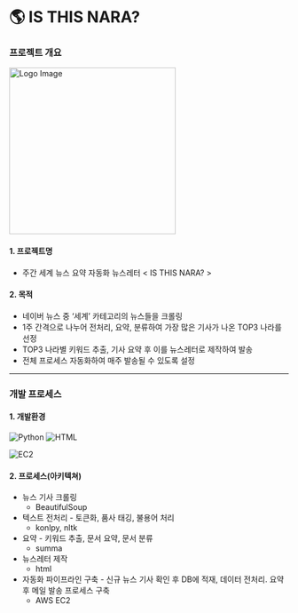 # 🌎 IS THIS NARA? 

### 프로젝트 개요

<img src="https://drive.google.com/uc?id=1nKRz1SGSUsXINUIkXHMrF_LBsTEPsbjg" alt="Logo Image" width="300" style="display: block; align:center;" />

#### 1. 프로젝트명
  - 주간 세계 뉴스 요약 자동화 뉴스레터 < IS THIS NARA? >
  
  
#### 2. 목적<br/>
  - 네이버 뉴스 중 ‘세계’ 카테고리의 뉴스들을 크롤링
  - 1주 간격으로 나누어 전처리, 요약, 분류하여 가장 많은 기사가 나온 TOP3 나라를 선정
  - TOP3 나라별 키워드 추출, 기사 요약 후 이를 뉴스레터로 제작하여 발송
  - 전체 프로세스 자동화하여 매주 발송될 수 있도록 설정


---
### 개발 프로세스


#### 1. 개발환경

<img alt="Python" src ="https://img.shields.io/badge/Python-3776AB.svg?&style=for-the-badge&logo=Python&logoColor=white"/> <img alt="HTML" src="https://img.shields.io/badge/HTML5-E34F26.svg?style=for-the-badge&logo=HTML5&logoColor=white"/>

<img alt="EC2" src="https://img.shields.io/badge/Amazon EC2-FF9900.svg?style=for-the-badge&logo=Amazon EC2&logoColor=white"/>


#### 2. 프로세스(아키텍쳐)
  - 뉴스 기사 크롤링
    - BeautifulSoup
  - 텍스트 전처리 - 토큰화, 품사 태깅, 불용어 처리
      - konlpy, nltk
  - 요약 - 키워드 추출, 문서 요약, 문서 분류
      - summa
  - 뉴스레터 제작
      - html
  - 자동화 파이프라인 구축 - 신규 뉴스 기사 확인 후 DB에 적재, 데이터 전처리. 요약 후 메일 발송 프로세스 구축
      - AWS EC2

